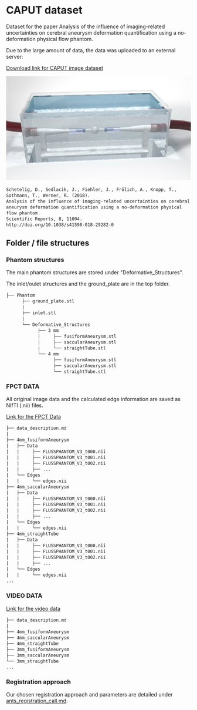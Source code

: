 # CAPUT dataset

Dataset for the paper Analysis of the influence of imaging-related uncertainties on cerebral aneurysm deformation quantification using a no-deformation physical flow phantom.

Due to the large amount of data, the data was uploaded to an external server:

[Download link for CAPUT image dataset]()

![](image.jpg)

```
Schetelig, D., Sedlacik, J., Fiehler, J., Frölich, A., Knopp, T., Sothmann, T., Werner, R. (2018).
Analysis of the influence of imaging-related uncertainties on cerebral aneurysm deformation quantification using a no-deformation physical flow phantom.
Scientific Reports, 8, 11004.
http://doi.org/10.1038/s41598-018-29282-0
```

## Folder / file structures

### Phantom structures

The main phantom structures are stored under "Deformative_Structures".

The inlet/oulet structures and the ground_plate are in the top folder.

```
├── Phantom
      ├── ground_plate.stl
      |
      ├── inlet.stl
      |
      └── Deformative_Structures
            ├── 3 mm
            |     ├── fusiformAneurysm.stl
            |     ├── saccularAneurysm.stl
            |     └── straightTube.stl
            └── 4 mm
                  ├── fusiformAneurysm.stl
                  ├── saccularAneurysm.stl
                  └── straightTube.stl
```

### FPCT DATA

All original image data and the calculated edge information are saved as NIfTI (.nii) files.

[Link for the FPCT Data]()

```
├── data_description.md
|
├── 4mm_fusiformAneurysm
|   ├── Data
|   |     ├── FLUSSPHANTOM_V3_t000.nii
|   |     ├── FLUSSPHANTOM_V3_t001.nii
|   |     ├── FLUSSPHANTOM_V3_t002.nii
|   |     ├── ...
|   └── Edges
|   |     └── edges.nii
├── 4mm_saccularAneurysm
|   ├── Data
|   |     ├── FLUSSPHANTOM_V3_t000.nii
|   |     ├── FLUSSPHANTOM_V3_t001.nii
|   |     ├── FLUSSPHANTOM_V3_t002.nii
|   |     ├── ...
|   └── Edges
|   |     └── edges.nii
├── 4mm_straightTube
|   ├── Data
|   |     ├── FLUSSPHANTOM_V3_t000.nii
|   |     ├── FLUSSPHANTOM_V3_t001.nii
|   |     ├── FLUSSPHANTOM_V3_t002.nii
|   |     ├── ...
|   └── Edges
|   |     └── edges.nii
...
```


### VIDEO DATA

[Link for the video data]()
```
├── data_description.md
|
├── 4mm_fusiformAneurysm
├── 4mm_saccularAneurysm
├── 4mm_straightTube
├── 3mm_fusiformAneurysm
├── 3mm_saccularAneurysm
└── 3mm_straightTube
...
```

### Registration approach

Our chosen registration approach and parameters are detailed under [ants_registration_call.md](ants_registration_call.md).
